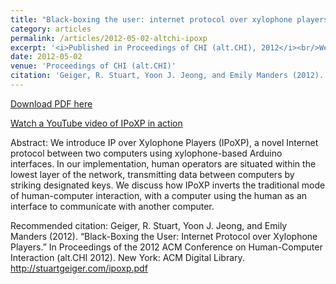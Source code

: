 ```yaml
---
title: "Black-boxing the user: internet protocol over xylophone players (IPoXP)"
category: articles
permalink: /articles/2012-05-02-altchi-ipoxp
excerpt: '<i>Published in Proceedings of CHI (alt.CHI), 2012</i><br/>We introduce IP over Xylophone Players (IPoXP), a novel Internet protocol between two computers using xylophone-based Arduino interfaces'
date: 2012-05-02
venue: 'Proceedings of CHI (alt.CHI)'
citation: 'Geiger, R. Stuart, Yoon J. Jeong, and Emily Manders (2012). “Black-Boxing the User: Internet Protocol over Xylophone Players.” In Proceedings of the 2012 ACM Conference on Human-Computer Interaction (alt.CHI 2012). New York: ACM Digital Library. http://stuartgeiger.com/ipoxp.pdf'
---
```


[Download PDF here](http://stuartgeiger.com/ipoxp.pdf)

[Watch a YouTube video of IPoXP in action](https://www.youtube.com/watch?v=qCT7SisWh38)

Abstract: We introduce IP over Xylophone Players (IPoXP), a novel Internet protocol between two computers using xylophone-based Arduino interfaces. In our implementation, human operators are situated within the lowest layer of the network, transmitting data between computers by striking designated keys. We discuss how IPoXP inverts the traditional mode of human-computer interaction, with a computer using the human as an interface to communicate with another computer.

Recommended citation: Geiger, R. Stuart, Yoon J. Jeong, and Emily Manders (2012). “Black-Boxing the User: Internet Protocol over Xylophone Players.” In Proceedings of the 2012 ACM Conference on Human-Computer Interaction (alt.CHI 2012). New York: ACM Digital Library. http://stuartgeiger.com/ipoxp.pdf
 
 
